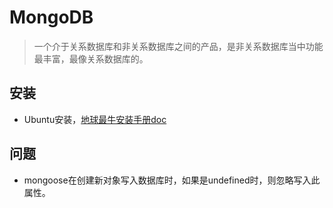 # MongoDB

> 一个介于关系数据库和非关系数据库之间的产品，是非关系数据库当中功能最丰富，最像关系数据库的。

## 安装

- Ubuntu安装，[地球最牛安装手册doc](https://docs.mongodb.com/manual/tutorial/install-mongodb-on-ubuntu/)

## 问题

- mongoose在创建新对象写入数据库时，如果是undefined时，则忽略写入此属性。
